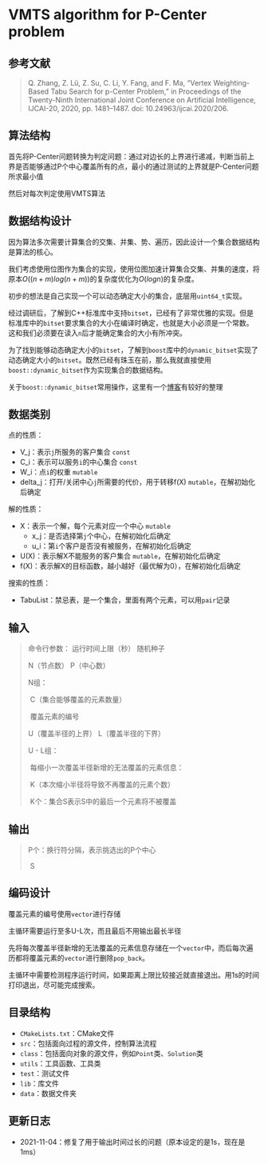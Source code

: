 # VMTS algorithm for P-Center problem

## 参考文献

> Q. Zhang, Z. Lü, Z. Su, C. Li, Y. Fang, and F. Ma, “Vertex Weighting-Based Tabu Search for p-Center Problem,” in Proceedings of the Twenty-Ninth International Joint Conference on Artificial Intelligence, IJCAI-20, 2020, pp. 1481–1487. doi: 10.24963/ijcai.2020/206.

## 算法结构

首先将P-Center问题转换为判定问题：通过对边长的上界进行递减，判断当前上界是否能够通过P个中心覆盖所有的点，最小的通过测试的上界就是P-Center问题所求最小值

然后对每次判定使用VMTS算法

## 数据结构设计

因为算法多次需要计算集合的交集、并集、势、遍历，因此设计一个集合数据结构是算法的核心。

我们考虑使用位图作为集合的实现，使用位图加速计算集合交集、并集的速度，将原本$O((n+m)log(n+m))$的复杂度优化为$O(logn)$的复杂度。

初步的想法是自己实现一个可以动态确定大小的集合，底层用`uint64_t`实现。

经过调研后，了解到C++标准库中支持`bitset`，已经有了非常优雅的实现。但是标准库中的`bitset`要求集合的大小在编译时确定，也就是大小必须是一个常数。这和我们必须要在读入`n`后才能确定集合的大小有所冲突。

为了找到能够动态确定大小的`bitset`，了解到`boost`库中的`dynamic_bitset`实现了动态确定大小的`bitset`。既然已经有珠玉在前，那么我就直接使用`boost::dynamic_bitset`作为实现集合的数据结构。

关于`boost::dynamic_bitset`常用操作，这里有一个[博客](https://izualzhy.cn/boost-dynamic-bitset)有较好的整理

## 数据类别

点的性质：

- V_j：表示`j`所服务的客户集合	`const`
- C_i：表示可以服务`i`的中心集合   `const`
- W_i：点`i`的权重  `mutable`
- delta_j：打开/关闭中心`j`所需要的代价，用于转移f(X) `mutable`，在解初始化后确定

解的性质：

- X：表示一个解，每个元素对应一个中心  `mutable`
  - x_j：是否选择第`j`个中心，在解初始化后确定
  - u_i：第`i`个客户是否没有被服务，在解初始化后确定
- U(X)：表示解X不能服务的客户集合  `mutable`，在解初始化后确定
- f(X)：表示解X的目标函数，越小越好（最优解为0），在解初始化后确定

搜索的性质：

- TabuList：禁忌表，是一个集合，里面有两个元素，可以用`pair`记录

## 输入

> 命令行参数：  运行时间上限（秒） 随机种子
>
> N（节点数）		P（中心数）
>
> N组：
>
> ​	C（集合能够覆盖的元素数量）
>
> ​		覆盖元素的编号
>
> U（覆盖半径的上界）	L（覆盖半径的下界）
>
> U - L组：
>
> ​	每缩小一次覆盖半径新增的无法覆盖的元素信息：
>
> ​	K（本次缩小半径将导致不再覆盖的元素个数） 
>
> ​		K个：集合S表示S中的最后一个元素将不被覆盖

## 输出

> P个：换行符分隔，表示挑选出的P个中心
>
> ​	S

## 编码设计

覆盖元素的编号使用`vector`进行存储

主循环需要运行至多U-L次，而且最后不用输出最长半径

先将每次覆盖半径新增的无法覆盖的元素信息存储在一个`vector`中，而后每次遍历都将覆盖元素的`vector`进行删除`pop_back`。

主循环中需要检测程序运行时间，如果距离上限比较接近就直接退出。用1s的时间打印退出，尽可能完成搜索。

## 目录结构

- `CMakeLists.txt`：CMake文件
- `src`：包括面向过程的源文件，控制算法流程
- `class`：包括面向对象的源文件，例如`Point`类、`Solution`类
- `utils`：工具函数、工具类
- `test`：测试文件
- `lib`：库文件
- `data`：数据文件夹

## 更新日志

- 2021-11-04：修复了用于输出时间过长的问题（原本设定的是1s，现在是1ms）
